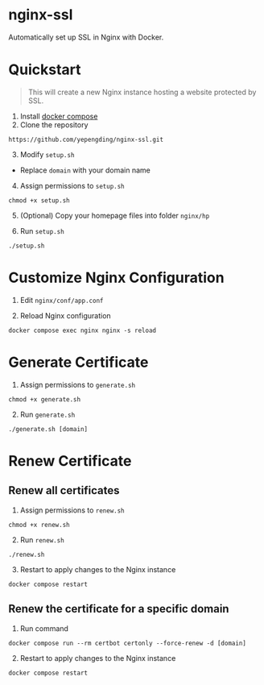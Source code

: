 # nginx-ssl

Automatically set up SSL in Nginx with Docker.

# Quickstart

> This will create a new Nginx instance hosting a website protected by SSL.

1. Install [docker compose](https://docs.docker.com/compose/)
2. Clone the repository

```shell
https://github.com/yepengding/nginx-ssl.git
```

3. Modify `setup.sh`

- Replace `domain` with your domain name

4. Assign permissions to `setup.sh`

```shell
chmod +x setup.sh
```

5. (Optional) Copy your homepage files into folder `nginx/hp`


6. Run `setup.sh`

```shell
./setup.sh
```

# Customize Nginx Configuration

1. Edit `nginx/conf/app.conf`

2. Reload Nginx configuration

```shell
docker compose exec nginx nginx -s reload
```

# Generate Certificate

1. Assign permissions to `generate.sh`

```shell
chmod +x generate.sh
```

2. Run `generate.sh`

```shell
./generate.sh [domain]
```

# Renew Certificate

## Renew all certificates

1. Assign permissions to `renew.sh`

```shell
chmod +x renew.sh
```

2. Run `renew.sh`

```shell
./renew.sh
```

3. Restart to apply changes to the Nginx instance

```shell
docker compose restart
```

## Renew the certificate for a specific domain

1. Run command

```shell
docker compose run --rm certbot certonly --force-renew -d [domain]
```

2. Restart to apply changes to the Nginx instance

```shell
docker compose restart
```
